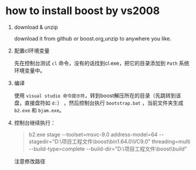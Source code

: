 # how to install boost by vs2008

1. download & unzip

    download it from github or boost.org,unzip to anywhere you like.

2. 配置cl环境变量
    
    先在控制台测试 `cl` 命令，没有的话找到cl.exe，把它的目录添加到 `Path` 系统环境变量中。

3. 编译

    使用 `visual studio 命令提示符`，转到boost解压所在的目录（先跳转到该盘，直接盘符如 `d:`） ，然后控制台执行 `bootstrap.bat` ，当前文件夹生成 `b2.exe` 和 `bjam.exe`。

4. 控制台继续执行：

    >b2.exe stage --toolset=msvc-9.0 address-model=64 --stagedir="D:\项目工程文件\boost\bin1.64.0\VC9.0" threading=multi --build-type=complete --build-dir="D:\项目工程文件\boost\build"

    注意修改路径
